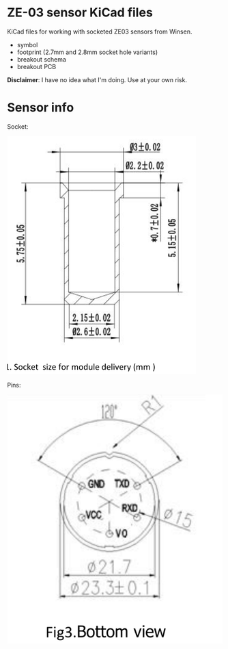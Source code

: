 ZE-03 sensor KiCad files
========================

KiCad files for working with socketed ZE03 sensors from Winsen.

- symbol
- footprint (2.7mm and 2.8mm socket hole variants)
- breakout schema
- breakout PCB

**Disclaimer**: I have no idea what I'm doing. Use at your own risk.

Sensor info
===========

Socket:

![ze03 socket](images/socket.png)

Pins:

![ze03 pinout](images/pin_overview.png)

